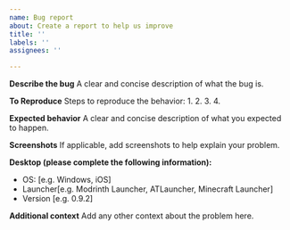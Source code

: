 ```yaml
---
name: Bug report
about: Create a report to help us improve
title: ''
labels: ''
assignees: ''

---
```


**Describe the bug**
A clear and concise description of what the bug is.

**To Reproduce**
Steps to reproduce the behavior:
1. 
2. 
3. 
4. 

**Expected behavior**
A clear and concise description of what you expected to happen.

**Screenshots**
If applicable, add screenshots to help explain your problem.

**Desktop (please complete the following information):**
 - OS: [e.g. Windows, iOS]
 - Launcher[e.g. Modrinth Launcher, ATLauncher, Minecraft Launcher]
 - Version [e.g. 0.9.2]

**Additional context**
Add any other context about the problem here.
